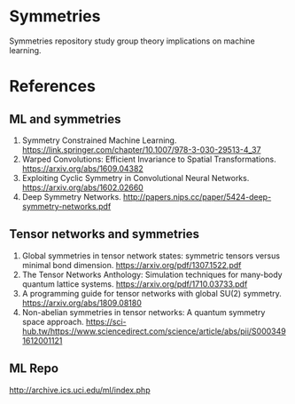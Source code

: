# Symmetries

Symmetries repository study group theory implications on machine learning.

# References

## ML and symmetries
1. Symmetry Constrained Machine Learning. https://link.springer.com/chapter/10.1007/978-3-030-29513-4_37
2. Warped Convolutions: Efficient Invariance to Spatial Transformations. https://arxiv.org/abs/1609.04382
3. Exploiting Cyclic Symmetry in Convolutional Neural Networks. https://arxiv.org/abs/1602.02660
4. Deep Symmetry Networks. http://papers.nips.cc/paper/5424-deep-symmetry-networks.pdf


## Tensor networks and symmetries

1. Global symmetries in tensor network states: symmetric tensors versus minimal bond dimension. https://arxiv.org/pdf/1307.1522.pdf
2. The Tensor Networks Anthology: Simulation techniques for
many-body quantum lattice systems. https://arxiv.org/pdf/1710.03733.pdf
3. A programming guide for tensor networks with global SU(2) symmetry. https://arxiv.org/abs/1809.08180
4. Non-abelian symmetries in tensor networks: A quantum symmetry space approach. https://sci-hub.tw/https://www.sciencedirect.com/science/article/abs/pii/S0003491612001121

## ML Repo

http://archive.ics.uci.edu/ml/index.php
